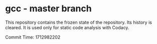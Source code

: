 # gcc - master branch

This repository contains the frozen state of the repository.
Its history is cleared. It is used only for static code
analysis with Codacy.

Commit Time: 1712982202